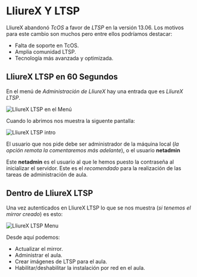 LliureX Y LTSP
==============


LliureX abandonó *TcOS* a favor de *LTSP* en la versión 13.06. Los motivos para este cambio son muchos pero entre ellos podríamos destacar:

* Falta de soporte en TcOS.
* Amplia comunidad LTSP.
* Tecnología más avanzada y optimizada.

LliureX LTSP en 60 Segundos
---------------------------

En el menú de *Administración de LliureX* hay una entrada que es *LliureX LTSP*.

![LliureX LTSP en el Menú][lliurex-ltsp-menu]

Cuando lo abrimos nos muestra la siguente pantalla:

![LliureX LTSP intro][lliurex-ltsp-intro]

El usuario que nos pide debe ser administrador de la máquina local (*la opción remota la comentaremos más adelante*), o el usuario **netadmin**

Este **netadmin** es el usuario al que le hemos puesto la contraseña al inicializar el servidor. Este es el _recomendado_ para la realización de las tareas de administración de aula.

Dentro de LliureX LTSP
----------------------

Una vez autenticados en LliureX LTSP lo que se nos muestra (_si tenemos el mirror creado_) es esto:

![LliureX LTSP Menu][lliurex-ltsp-main-menu]

Desde aquí podemos:

* Actualizar el mirror.
* Administrar el aula.
* Crear imágenes de LTSP para el aula.
* Habilitar/deshabilitar la instalación por red en el aula.



[lliurex-ltsp-menu]: https://raw.github.com/aberlanas/lliurex-facil/master/imgs/lliurex-ltsp/lliurex_ltsp_menu.png "LliureX LTSP"
[lliurex-ltsp-intro]: https://raw.github.com/aberlanas/lliurex-facil/master/imgs/lliurex-ltsp/lliurex_ltsp_intro.png "LliureX LTSP Intro"
[lliurex-ltsp-main-menu]: https://raw.github.com/aberlanas/lliurex-facil/master/imgs/lliurex-ltsp/lliurex_ltsp_main_menu.png "LliureX LTSP Main Menu"
[lliurex-ltsp-image-creation]: https://raw.github.com/aberlanas/lliurex-facil/master/imgs/lliurex-ltsp/lliurex_ltsp_image_creation.png "LliureX LTSP Image Creation"
[lliurex-ltsp-image-creation-progress]: https://raw.github.com/aberlanas/lliurex-facil/master/imgs/lliurex-ltsp/lliurex_ltsp_image_creation_progress.png "LliureX LTSP image creation progress"
